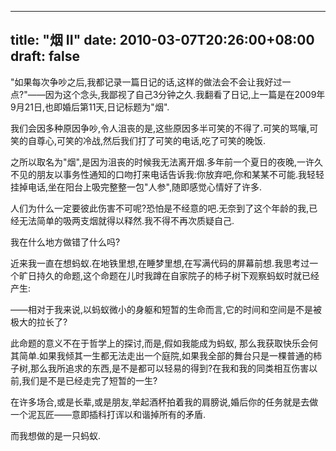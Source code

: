 
---
title: "烟 II"
date: 2010-03-07T20:26:00+08:00
draft: false
---


 <p>"如果每次争吵之后,我都记录一篇日记的话,这样的做法会不会让我好过一点?"——因为这个念头,我鄙视了自己3分钟之久.我翻看了日记,上一篇是在2009年9月21日,也即婚后第11天,日记标题为"烟".</p> 
 <p>我们会因多种原因争吵,令人沮丧的是,这些原因多半可笑的不得了.可笑的骂嚷,可笑的自尊心,可笑的冷战,然后我们打了可笑的电话,吃了可笑的晚饭.</p> 
 <p>之所以取名为"烟",是因为沮丧的时候我无法离开烟.多年前一个夏日的夜晚,一许久不见的朋友以事务性通知的口吻打来电话告诉我:你放弃吧,你和某某不可能.我轻轻挂掉电话,坐在阳台上吸完整整一包"人参",随即感觉心情好了许多.</p> 
 <p>人们为什么一定要彼此伤害不可呢?恐怕是不经意的吧.无奈到了这个年龄的我,已经无法简单的吸两支烟就得以释然.我不得不再次质疑自己.</p> 
 <p>我在什么地方做错了什么吗?</p> 
 <p>近来我一直在想蚂蚁.在地铁里想,在睡梦里想,在写满代码的屏幕前想.我思考过一个旷日持久的命题,这个命题在儿时我蹲在自家院子的柿子树下观察蚂蚁时就已经产生:</p> 
 <p>——相对于我来说,以蚂蚁微小的身躯和短暂的生命而言,它的时间和空间是不是被极大的拉长了?</p> 
 <p>此命题的意义不在于哲学上的探讨,而是,假如我能成为蚂蚁, 那么我获取快乐会何其简单.如果我倾其一生都无法走出一个庭院,如果我全部的舞台只是一棵普通的柿子树,那么我所追求的东西,是不是都可以轻易的得到?在我和我的同类相互伤害以前,我们是不是已经走完了短暂的一生?</p> 
 <p>在许多场合,或是长辈,或是朋友,举起酒杯拍着我的肩膀说,婚后你的任务就是去做一个泥瓦匠——意即插科打诨以和谐掉所有的矛盾.</p> 
 <p>而我想做的是一只蚂蚁.</p>

